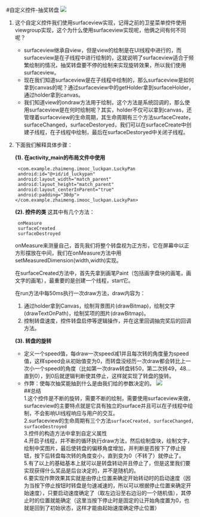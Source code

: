 #自定义控件-抽奖转盘
![](http://i11.tietuku.com/950e7392e90def8e.gif)

1. 这个自定义控件我们使用surfaceview实现，记得之前的卫星菜单控件使用viewgroup实现，这个为什么使用surfaceview实现呢，他俩之间有何不同呢？
	
	- surfaceview继承自view，但是view的绘制是在UI线程中进行的，而surfaceview是在子线程中进行绘制的，这就说明了surfaceview适合于频繁绘制的情况，抽奖转盘要不停的绘制来实现旋转效果，所以我们使用surfaceview。
	- 现在我们知道surfaceview是在子线程中绘制的，那么surfaceview是如何拿到canvas的呢？通过surfaceview中的getHolder拿到surfaceHolder，通过holder拿到canvas。
	- 我们知道view的ondraw方法用于绘制，这个方法是系统回调的，那么使用surfaceview是在何时绘制呢？其实，holder不仅可以拿到canvas，还管理着surfaceview的生命周期，其生命周期有三个方法surfaceCreate，surfaceChanged，surfaceDestoryed，我们可以在surfaceCreate中创建子线程，在子线程中绘制，最后在surfaceDestoryed中关闭子线程。
2. 下面我们解释具体步骤：

	**(1). 在activity_main的布局文件中使用**

	    <com.example.zhaimeng.imooc_luckpan.LuckyPan
        android:id="@+id/id_luckypan"
        android:layout_width="match_parent"
        android:layout_height="match_parent"
        android:layout_centerInParent="true"
        android:padding="30dp"></com.example.zhaimeng.imooc_luckpan.LuckyPan>
	**(2). 控件的类** 这其中有几个方法：

		onMeasure
		surfaceCreated
		surfaceDestroyed
	onMeasure来测量自己，首先我们将整个转盘视为正方形，它在屏幕中以正方形摆放在中间，我们在onMeasure方法中用setMeasuredDimension(width,width)实现。
	
	在surfaceCreated方法中，首先先拿到画笔Paint（包括画字盘块的画笔，画文字的画笔），最重要的是创建一个线程，start它。

	在run方法中每50ms执行一次draw方法，draw内容为：
	1. 通过holder拿到Canvas，绘制背景图片(drawBitmap)，绘制文字(drawTextOnPath)，绘制奖项的图片(drawBitmap)。
	2. 控制转盘速度，控件转盘启停等逻辑操作，并在这里回调抽完奖后的回调方法。
	
	**(3). 转盘的旋转**
	- 定义一个speed值，每draw一次speed减1并且每次转的角度量为speed值，这样speed会从初始值变为0，而转盘没经历一次draw都会转比上一次小一个speed的角度（比如第一次draw转盘转50，第二次转49，48...直到0），到0后就逻辑判断使其停止，这样就实现了转盘的旋转。
	- 作弊：使每次抽奖能抽到什么是由我们给的参数决定的。 
		![](http://i4.tietuku.com/dbfa2face05c8780.jpg)  
##总结  
1.这个控件是不断的旋转，需要不断的绘制，需要使用surfaceview来做，surfaceview的主要特点就是它具有独立的surface并且可以在子线程中绘制，不会影响UI线程响应与用户的交互。  
2.surfaceview的生命周期有三个方法`surfaceCreated, surfaceChanged, surfaceDestroyed`  
3.控件的构造方法中拿到自定义属性  
4.开启子线程，并不断的循环执行draw方法，然后绘制盘块，绘制文字，绘制中奖图片，最后使转盘的偏移角度增加，并判断是否按下了停止按钮，按下后转盘每次转的角度变小，直到变为0（不转了）就停止了。  
5.有了以上的基础基本上就可以是转盘转动并且停止了，但是这里我们要实现获得什么奖品是后台决定的，并不是随机的。  
6.要实现作弊效果其实就是由停止位置来确定开始转动时的启动速度（因为当按下停止按钮时转盘是匀速减速的，所以可以根据停止位置来确定开始速度），只要启动速度确定了（取左边沿至右边沿的一个随机值），其停止时的位置就能确定（这里当按下停止时是固定的让开始角度置为0，也就是回到了初始状态，这样才能由起始速度确定停止位置）  

	
	
